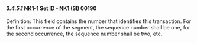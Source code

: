 #### *3.4.5.1* NK1-1 Set ID ‑ NK1 (SI) 00190

Definition: This field contains the number that identifies this transaction. For the first occurrence of the segment, the sequence number shall be one, for the second occurrence, the sequence number shall be two, etc.
